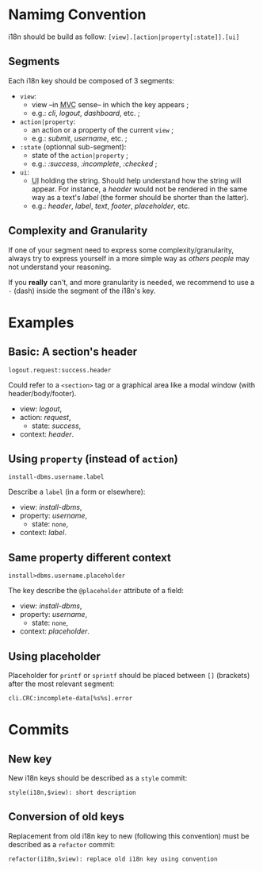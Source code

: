 # Namimg Convention

i18n should be build as follow: `[view].[action|property[:state]].[ui]`

## Segments

Each i18n key should be composed of 3 segments:
* `view`:
  * view –in <abbr title="Model-View-Controller">MVC</abbr> sense– in which the key appears ;
  * e.g.: _cli_, _logout_, _dashboard_, etc. ;
* `action|property`:
  * an action or a property of the current `view` ;
  * e.g.: _submit_, _username_, etc. ;
* `:state` (optionnal sub-segment):
  * state of the `action|property` ;
  * e.g.: _:success_, _:incomplete_, _:checked_ ;
* `ui`:
  * <abbr title="UI">UI</abbr> holding the string.
  Should help understand how the string will appear. For instance, a _header_ would not be rendered in the same way as a text's _label_ (the former should be shorter than the latter).
  * e.g.: _header_, _label_, _text_, _footer_, _placeholder_, etc.

## Complexity and Granularity

If one of your segment need to express some complexity/granularity, always try to express yourself in a more simple way as _others people_ may not understand your reasoning.

If you **really** can't, and more granularity is needed, we recommend to use a `-` (dash) inside the segment of the i18n's key.


# Examples

## Basic: A section's header

    logout.request:success.header
Could refer to a `<section>` tag or a graphical area like a modal window (with header/body/footer).
* view: _logout_,
* action: _request_,
  * state: _success_,
* context: _header_.

## Using `property` (instead of `action`)

    install-dbms.username.label
Describe a `label` (in a form or elsewhere):
* view: _install-dbms_,
* property: _username_,
  * state: `none`,
* context: _label_.

## Same property different context

    install>dbms.username.placeholder
The key describe the `@placeholder` attribute of a field:
* view: _install-dbms_,
* property: _username_,
  * state: `none`,
* context: _placeholder_.

## Using placeholder

Placeholder for `printf` or `sprintf` should be placed between `[]` (brackets) after the most relevant segment:

    cli.CRC:incomplete-data[%s%s].error

# Commits

## New key

New i18n keys should be described as a `style` commit:

    style(i18n,$view): short description

## Conversion of old keys
Replacement from old i18n key to new (following this convention) must be described as a `refactor` commit:

    refactor(i18n,$view): replace old i18n key using convention
